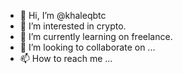 - 👋 Hi, I’m @khaleqbtc
- 👀 I’m interested in crypto. 
- 🌱 I’m currently learning on freelance.
- 💞️ I’m looking to collaborate on ...
- 📫 How to reach me ...

<!---
khaleqbtc/khaleqbtc is a ✨ special ✨ repository because its `README.md` (this file) appears on your GitHub profile.
You can click the Preview link to take a look at your changes.
--->
